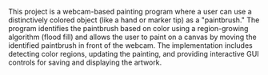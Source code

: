 This project is a webcam-based painting program where a user can use a distinctively colored object (like a hand or marker tip) as a "paintbrush." The program identifies the paintbrush based on color using a region-growing algorithm (flood fill) and allows the user to paint on a canvas by moving the identified paintbrush in front of the webcam. The implementation includes detecting color regions, updating the painting, and providing interactive GUI controls for saving and displaying the artwork.
